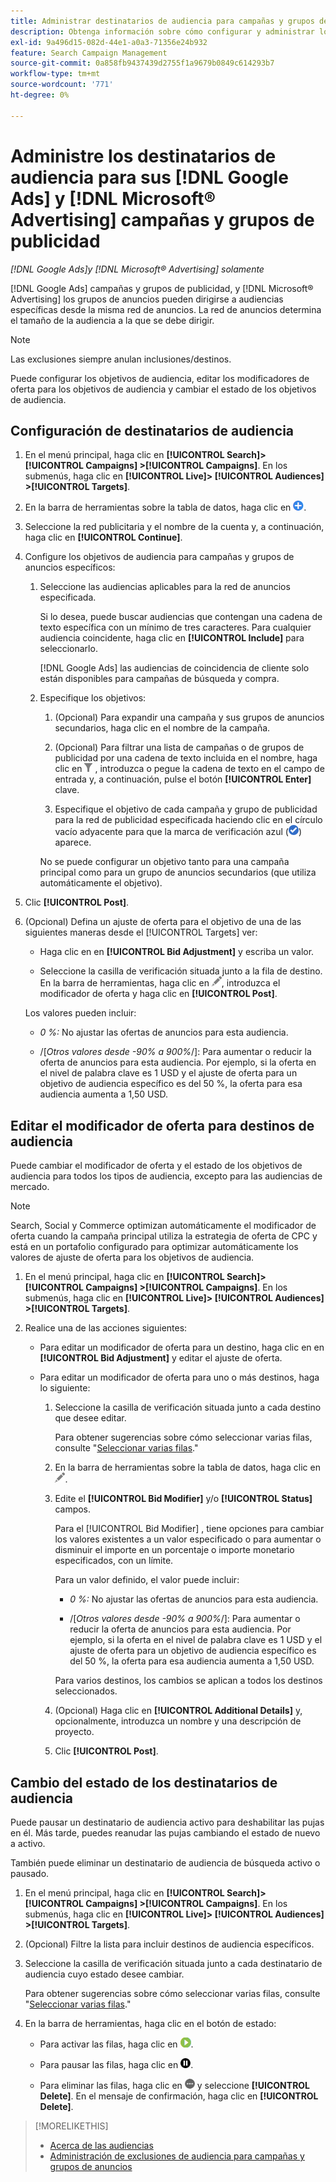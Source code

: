 ```yaml
---
title: Administrar destinatarios de audiencia para campañas y grupos de anuncios
description: Obtenga información sobre cómo configurar y administrar los destinatarios de audiencia para su [!DNL Google Ads] y [!DNL Microsoft® Advertising] campañas y grupos de publicidad.
exl-id: 9a496d15-082d-44e1-a0a3-71356e24b932
feature: Search Campaign Management
source-git-commit: 0a858fb9437439d2755f1a9679b0849c614293b7
workflow-type: tm+mt
source-wordcount: '771'
ht-degree: 0%

---
```


# Administre los destinatarios de audiencia para sus [!DNL Google Ads] y [!DNL Microsoft® Advertising] campañas y grupos de publicidad

*[!DNL Google Ads]y [!DNL Microsoft® Advertising] solamente*

[!DNL Google Ads] campañas y grupos de publicidad, y [!DNL Microsoft® Advertising] los grupos de anuncios pueden dirigirse a audiencias específicas desde la misma red de anuncios. La red de anuncios determina el tamaño de la audiencia a la que se debe dirigir.

>[!NOTE]
>
>Las exclusiones siempre anulan inclusiones/destinos.

Puede configurar los objetivos de audiencia, editar los modificadores de oferta para los objetivos de audiencia y cambiar el estado de los objetivos de audiencia.

## Configuración de destinatarios de audiencia

1. En el menú principal, haga clic en **[!UICONTROL Search]> [!UICONTROL Campaigns] >[!UICONTROL Campaigns]**. En los submenús, haga clic en **[!UICONTROL Live]> [!UICONTROL Audiences] >[!UICONTROL Targets]**.

1. En la barra de herramientas sobre la tabla de datos, haga clic en ![Crear](/help/search-social-commerce/assets/add.png "Crear").

1. Seleccione la red publicitaria y el nombre de la cuenta y, a continuación, haga clic en **[!UICONTROL Continue]**.

1. Configure los objetivos de audiencia para campañas y grupos de anuncios específicos:

   1. Seleccione las audiencias aplicables para la red de anuncios especificada.

      Si lo desea, puede buscar audiencias que contengan una cadena de texto específica con un mínimo de tres caracteres. Para cualquier audiencia coincidente, haga clic en **[!UICONTROL Include]** para seleccionarlo.

      [!DNL Google Ads] las audiencias de coincidencia de cliente solo están disponibles para campañas de búsqueda y compra.

   1. Especifique los objetivos:

      1. (Opcional) Para expandir una campaña y sus grupos de anuncios secundarios, haga clic en el nombre de la campaña.

      1. (Opcional) Para filtrar una lista de campañas o de grupos de publicidad por una cadena de texto incluida en el nombre, haga clic en ![Filtrar](/help/search-social-commerce/assets/filter.png "Filtrar") , introduzca o pegue la cadena de texto en el campo de entrada y, a continuación, pulse el botón **[!UICONTROL Enter]** clave.

      1. Especifique el objetivo de cada campaña y grupo de publicidad para la red de publicidad especificada haciendo clic en el círculo vacío adyacente para que la marca de verificación azul (![Seleccionar](/help/search-social-commerce/assets/include.png "Seleccionar")) aparece.

      No se puede configurar un objetivo tanto para una campaña principal como para un grupo de anuncios secundarios (que utiliza automáticamente el objetivo).

1. Clic **[!UICONTROL Post]**.

1. (Opcional) Defina un ajuste de oferta para el objetivo de una de las siguientes maneras desde el [!UICONTROL Targets] ver:

   * Haga clic en en **[!UICONTROL Bid Adjustment]** y escriba un valor.

   * Seleccione la casilla de verificación situada junto a la fila de destino. En la barra de herramientas, haga clic en ![Editar](/help/search-social-commerce/assets/edit.png "Editar"), introduzca el modificador de oferta y haga clic en **[!UICONTROL Post]**.

   Los valores pueden incluir:

   * *0 %:* No ajustar las ofertas de anuncios para esta audiencia.

   * /[*Otros valores desde -90% a 900%*/]: Para aumentar o reducir la oferta de anuncios para esta audiencia. Por ejemplo, si la oferta en el nivel de palabra clave es 1 USD y el ajuste de oferta para un objetivo de audiencia específico es del 50 %, la oferta para esa audiencia aumenta a 1,50 USD.

## Editar el modificador de oferta para destinos de audiencia

Puede cambiar el modificador de oferta y el estado de los objetivos de audiencia para todos los tipos de audiencia, excepto para las audiencias de mercado.

>[!NOTE]
>
>Search, Social y Commerce optimizan automáticamente el modificador de oferta cuando la campaña principal utiliza la estrategia de oferta de CPC y está en un portafolio configurado para optimizar automáticamente los valores de ajuste de oferta para los objetivos de audiencia.

1. En el menú principal, haga clic en **[!UICONTROL Search]> [!UICONTROL Campaigns] >[!UICONTROL Campaigns]**. En los submenús, haga clic en **[!UICONTROL Live]> [!UICONTROL Audiences] >[!UICONTROL Targets]**.

1. Realice una de las acciones siguientes:

   * Para editar un modificador de oferta para un destino, haga clic en en **[!UICONTROL Bid Adjustment]** y editar el ajuste de oferta.

   * Para editar un modificador de oferta para uno o más destinos, haga lo siguiente:

      1. Seleccione la casilla de verificación situada junto a cada destino que desee editar.

         Para obtener sugerencias sobre cómo seleccionar varias filas, consulte &quot;[Seleccionar varias filas](/help/search-social-commerce/common-tasks/navigation-editing-selection/multiple-rows-select.md).&quot;

      1. En la barra de herramientas sobre la tabla de datos, haga clic en ![Editar](/help/search-social-commerce/assets/edit.png "Editar").

      1. Edite el **[!UICONTROL Bid Modifier]** y/o **[!UICONTROL Status]** campos.

         Para el [!UICONTROL Bid Modifier] , tiene opciones para cambiar los valores existentes a un valor especificado o para aumentar o disminuir el importe en un porcentaje o importe monetario especificados, con un límite.

         Para un valor definido, el valor puede incluir:

         * *0 %:* No ajustar las ofertas de anuncios para esta audiencia.

         * /[*Otros valores desde -90% a 900%*/]: Para aumentar o reducir la oferta de anuncios para esta audiencia. Por ejemplo, si la oferta en el nivel de palabra clave es 1 USD y el ajuste de oferta para un objetivo de audiencia específico es del 50 %, la oferta para esa audiencia aumenta a 1,50 USD.

         Para varios destinos, los cambios se aplican a todos los destinos seleccionados.

      1. (Opcional) Haga clic en **[!UICONTROL Additional Details]** y, opcionalmente, introduzca un nombre y una descripción de proyecto.

      1. Clic **[!UICONTROL Post]**.

## Cambio del estado de los destinatarios de audiencia

Puede pausar un destinatario de audiencia activo para deshabilitar las pujas en él. Más tarde, puedes reanudar las pujas cambiando el estado de nuevo a activo.

También puede eliminar un destinatario de audiencia de búsqueda activo o pausado.

1. En el menú principal, haga clic en **[!UICONTROL Search]> [!UICONTROL Campaigns] >[!UICONTROL Campaigns]**. En los submenús, haga clic en **[!UICONTROL Live]> [!UICONTROL Audiences] >[!UICONTROL Targets]**.

1. (Opcional) Filtre la lista para incluir destinos de audiencia específicos.

1. Seleccione la casilla de verificación situada junto a cada destinatario de audiencia cuyo estado desee cambiar.

   Para obtener sugerencias sobre cómo seleccionar varias filas, consulte &quot;[Seleccionar varias filas](/help/search-social-commerce/common-tasks/navigation-editing-selection/multiple-rows-select.md).&quot;

1. En la barra de herramientas, haga clic en el botón de estado:

   * Para activar las filas, haga clic en ![Activar](/help/search-social-commerce/assets/activate.png "Activar").

   * Para pausar las filas, haga clic en ![Pausar](/help/search-social-commerce/assets/pause.png "Pausar").

   * Para eliminar las filas, haga clic en ![Más acciones](/help/search-social-commerce/assets/more.png "Más acciones") y seleccione **[!UICONTROL Delete]**. En el mensaje de confirmación, haga clic en **[!UICONTROL Delete]**.

>[!MORELIKETHIS]
>
>* [Acerca de las audiencias](audience-about.md)
>* [Administración de exclusiones de audiencia para campañas y grupos de anuncios](/help/search-social-commerce/campaign-management/campaigns/audience-exclusions-manage.md)
